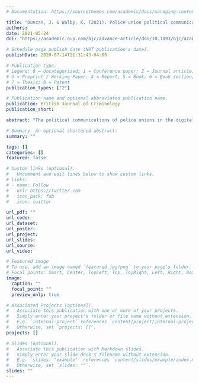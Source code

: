 ```yaml
---
# Documentation: https://sourcethemes.com/academic/docs/managing-content/

title: "Duncan, J. & Walby, K. (2021). Police union political communications in Canada."
authors:
date: 2021-05-24
doi: "https://academic.oup.com/bjc/advance-article/doi/10.1093/bjc/azab043/6282889?guestAccessKey=0165d8c5-73d7-4862-bdcb-7299651ccb2f"

# Schedule page publish date (NOT publication's date).
publishDate: 2020-07-14T21:31:43-04:00

# Publication type.
# Legend: 0 = Uncategorized; 1 = Conference paper; 2 = Journal article;
# 3 = Preprint / Working Paper; 4 = Report; 5 = Book; 6 = Book section;
# 7 = Thesis; 8 = Patent
publication_types: ["2"]

# Publication name and optional abbreviated publication name.
publication: British Journal of Criminology
publication_short:

abstract: "The political communications of police unions in the digital age deserve more attention from criminologists. This article examines the communications of two Canadian police associations in Toronto and Winnipeg. Using multimodal discourse analysis, we describe how police unions tactically engage with multiple forms of media to disseminate strategic narratives that reflect police identity and ideology. We conceptualize the mobilization of ‘thin blue line’ narratives and maintenance of a ‘blue wall of silence’ as forms of boundary work, which serve to favourably delineate the role of police in their communities while sidestepping critical views. The proliferation of digital media amplifies the unions’ capacities to influence local politics by undermining elected authorities and community activists while advancing a police-centric view of society."

# Summary. An optional shortened abstract.
summary: ""

tags: []
categories: []
featured: false

# Custom links (optional).
#   Uncomment and edit lines below to show custom links.
# links:
# - name: Follow
#   url: https://twitter.com
#   icon_pack: fab
#   icon: twitter

url_pdf: ""
url_code:
url_dataset:
url_poster:
url_project:
url_slides:
url_source:
url_video:

# Featured image
# To use, add an image named `featured.jpg/png` to your page's folder.
# Focal points: Smart, Center, TopLeft, Top, TopRight, Left, Right, BottomLeft, Bottom, BottomRight.
image:
  caption: ""
  focal_point: ""
  preview_only: true

# Associated Projects (optional).
#   Associate this publication with one or more of your projects.
#   Simply enter your project's folder or file name without extension.
#   E.g. `internal-project` references `content/project/internal-project/index.md`.
#   Otherwise, set `projects: []`.
projects: []

# Slides (optional).
#   Associate this publication with Markdown slides.
#   Simply enter your slide deck's filename without extension.
#   E.g. `slides: "example"` references `content/slides/example/index.md`.
#   Otherwise, set `slides: ""`.
slides: ""
---
```

